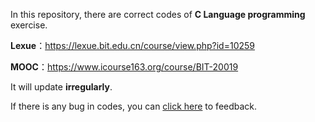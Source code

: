 In this repository, there are correct codes of **C Language programming** exercise.

**Lexue**：https://lexue.bit.edu.cn/course/view.php?id=10259

**MOOC**：https://www.icourse163.org/course/BIT-20019

It will update **irregularly**.

If there is any bug in codes, you can [click here](https://gitee.com/XiaoZheng2003/lexue_code/issues) to feedback.
